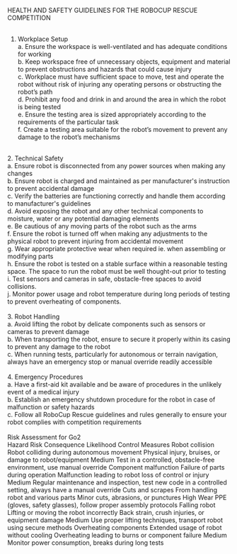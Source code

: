 HEALTH AND SAFETY GUIDELINES FOR THE ROBOCUP RESCUE COMPETITION <br>
<br>
1. Workplace Setup <br>
  a. Ensure the workspace is well-ventilated and has adequate conditions for working <br>
  b. Keep workspace free of unnecessary objects, equipment and material to prevent obstructions and hazards that could cause injury <br>
  c. Workplace must have sufficient space to move, test and operate the robot without risk of injuring any operating persons or obstructing the robot’s path <br>
  d. Prohibit any food and drink in and around the area in which the robot is being tested <br>
  e. Ensure the testing area is sized appropriately according to the requirements of the particular task <br>
  f. Create a testing area suitable for the robot’s movement to prevent any damage to the robot’s mechanisms<br>
<br>
2. Technical Safety<br>
    a. Ensure robot is disconnected from any power sources when making any changes<br>
    b. Ensure robot is charged and maintained as per manufacturer's instruction to prevent accidental damage<br>
    c. Verify the batteries are functioning correctly and handle them according to manufacturer's guidelines<br>
    d. Avoid exposing the robot and any other technical components to moisture, water or any potential damaging elements<br>
    e. Be cautious of any moving parts of the robot such as the arms<br>
    f. Ensure the robot is turned off when making any adjustments to the physical robot to prevent injuring from accidental movement<br>
    g. Wear appropriate protective wear when required ie. when assembling or modifying parts<br>
    h. Ensure the robot is tested on a stable surface within a reasonable testing space. The space to run the robot must be well thought-out prior to testing<br>
    i. Test sensors and cameras in safe, obstacle-free spaces to avoid collisions.<br>
    j. Monitor power usage and robot temperature during long periods of testing to prevent overheating of components.<br>
<br>
3. Robot Handling<br>
    a. Avoid lifting the robot by delicate components such as sensors or cameras to prevent damage<br>
    b. When transporting the robot, ensure to secure it properly within its casing to prevent any damage to the robot<br>
    c. When running tests, particularly for autonomous or terrain navigation, always have an emergency stop or manual override readily accessible<br>
<br>
4. Emergency Procedures<br>
    a. Have a first-aid kit available and be aware of procedures in the unlikely event of a medical injury<br>
    b. Establish an emergency shutdown procedure for the robot in case of malfunction or safety hazards<br>
    c. Follow all RoboCup Rescue guidelines and rules generally to ensure your robot complies with competition requirements<br>
<br>
Risk Assessment for Go2<br>
Hazard
Risk
Consequence
Likelihood
Control Measures
Robot collision
Robot colliding during autonomous movement
Physical injury, bruises, or damage to robot/equipment
Medium
Test in a controlled, obstacle-free environment, use manual override 
Component malfunction
Failure of parts during operation
Malfunction leading to robot loss of control or injury
Medium
Regular maintenance and inspection, test new code in a controlled setting, always have a manual override
Cuts and scrapes
From handling robot and various parts
Minor cuts, abrasions, or punctures
High
Wear PPE (gloves, safety glasses), follow proper assembly protocols
Falling robot
Lifting or moving the robot incorrectly
Back strain, crush injuries, or equipment damage
Medium
Use proper lifting techniques, transport robot using secure methods
Overheating components
Extended usage of robot without cooling
Overheating leading to burns or component failure
Medium
Monitor power consumption, breaks during long tests



